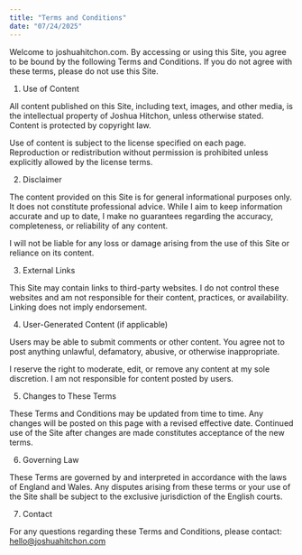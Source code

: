 ```yaml
---
title: "Terms and Conditions"
date: "07/24/2025"
---
```

Welcome to joshuahitchon.com. By accessing or using this Site, you agree to be bound by the following Terms and Conditions. If you do not agree with these terms, please do not use this Site.

1. Use of Content

All content published on this Site, including text, images, and other media, is the intellectual property of Joshua Hitchon, unless otherwise stated. Content is protected by copyright law.

Use of content is subject to the license specified on each page. Reproduction or redistribution without permission is prohibited unless explicitly allowed by the license terms.

2. Disclaimer

The content provided on this Site is for general informational purposes only. It does not constitute professional advice. While I aim to keep information accurate and up to date, I make no guarantees regarding the accuracy, completeness, or reliability of any content.

I will not be liable for any loss or damage arising from the use of this Site or reliance on its content.

3. External Links

This Site may contain links to third-party websites. I do not control these websites and am not responsible for their content, practices, or availability. Linking does not imply endorsement.

4. User-Generated Content (if applicable)

Users may be able to submit comments or other content. You agree not to post anything unlawful, defamatory, abusive, or otherwise inappropriate.

I reserve the right to moderate, edit, or remove any content at my sole discretion. I am not responsible for content posted by users.

5. Changes to These Terms

These Terms and Conditions may be updated from time to time. Any changes will be posted on this page with a revised effective date. Continued use of the Site after changes are made constitutes acceptance of the new terms.

6. Governing Law

These Terms are governed by and interpreted in accordance with the laws of England and Wales. Any disputes arising from these terms or your use of the Site shall be subject to the exclusive jurisdiction of the English courts.

7. Contact

For any questions regarding these Terms and Conditions, please contact:
hello@joshuahitchon.com